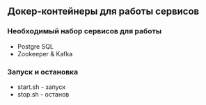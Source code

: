 ## Докер-контейнеры для работы сервисов ##

### Необходимый набор сервисов для работы ###

* Postgre SQL
* Zookeeper & Kafka

### Запуск и остановка ###

* start.sh - запуск
* stop.sh - останов
